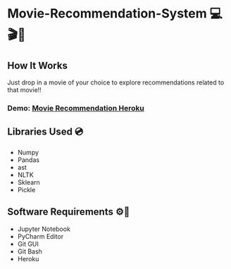 # Movie-Recommendation-System 💻🎬🎥

## How It Works

Just drop in a movie of your choice to explore recommendations related to that movie!!
### Demo: [Movie Recommendation Heroku](https://movierecommendation-sys-jeev.herokuapp.com/)

## Libraries Used 💿

* Numpy
* Pandas
* ast
* NLTK
* Sklearn
* Pickle


## Software Requirements ⚙🔧

* Jupyter Notebook
* PyCharm Editor
* Git GUI
* Git Bash
* Heroku 
